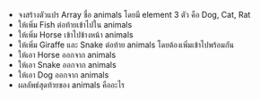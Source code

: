 - จงสร้างตัวแปร Array ชื่อ animals โดยมี element 3 ตัว คือ Dog, Cat, Rat
- ให้เพิ่ม Fish ต่อท้ายเข้าไปใน animals
- ให้เพิ่ม Horse เข้าไปข้างหน้า animals
- ให้เพิ่ม Giraffe และ Snake ต่อท้าย animals โดยต้องเพิ่มเข้าไปพร้อมกัน
- ให้เอา Horse ออกจาก animals
- ให้เอา Snake ออกจาก animals
- ให้เอา Dog ออกจาก animals
- ผลลัพธ์สุดท้ายของ animals คืออะไร
